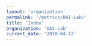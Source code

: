 ```yaml
---
layout: 'organization'
permalink: '/metrics/DAI-Lab/'
title: 'Index'
organization: 'DAI-Lab'
current_date: '2020-04-12'
---
```

